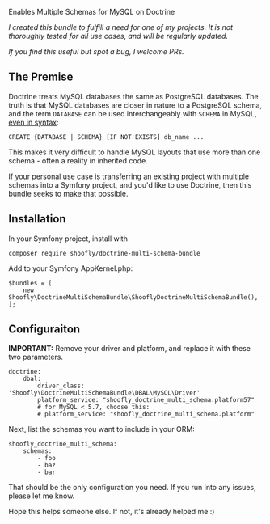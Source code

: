 Enables Multiple Schemas for MySQL on Doctrine

*I created this bundle to fulfill a need for one of my projects. It is not thoroughly tested for all use cases, and will be regularly updated.*

*If you find this useful but spot a bug, I welcome PRs.*

## The Premise

Doctrine treats MySQL databases the same as PostgreSQL databases. The truth is that MySQL databases are closer in 
nature to a PostgreSQL schema, and the term `DATABASE` can be used interchangeably with `SCHEMA` in MySQL, [even in syntax](https://dev.mysql.com/doc/refman/5.7/en/create-database.html):

    CREATE {DATABASE | SCHEMA} [IF NOT EXISTS] db_name ...

This makes it very difficult to handle MySQL layouts that use more than one schema - often a reality in inherited code.

If your personal use case is transferring an existing project with multiple schemas into a Symfony project, and you'd like to use Doctrine, then this bundle seeks to make that possible.

## Installation

In your Symfony project, install with

    composer require shoofly/doctrine-multi-schema-bundle
    
Add to your Symfony AppKernel.php:

    $bundles = [
        new Shoofly\DoctrineMultiSchemaBundle\ShooflyDoctrineMultiSchemaBundle(),
    ];
    
## Configuraiton

**IMPORTANT:** Remove your driver and platform, and replace it with these two parameters. 

    doctrine:
        dbal:
            driver_class: 'Shoofly\DoctrineMultiSchemaBundle\DBAL\MySQL\Driver'
            platform_service: "shoofly_doctrine_multi_schema.platform57"
            # for MySQL < 5.7, choose this:
            # platform_service: "shoofly_doctrine_multi_schema.platform"




Next, list the schemas you want to include in your ORM:

    shoofly_doctrine_multi_schema:
        schemas:
            - foo
            - baz
            - bar


That should be the only configuration you need. If you run into any issues, please let me know.

Hope this helps someone else. If not, it's already helped me :)

    
